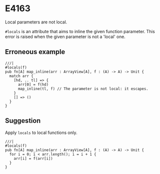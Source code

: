 # E4163

Local parameters are not local.

`#locals` is an attribute that aims to inline the given function parameter. This
error is raised when the given parameter is not a 'local' one.

## Erroneous example

```moonbit
///|
#locals(f)
pub fn[A] map_inline(arr : ArrayView[A], f : (A) -> A) -> Unit {
  match arr {
    [hd, .. tl] => {
      arr[0] = f(hd)
      map_inline(tl, f) // The parameter is not local: it escapes.
    }
    [] => ()
  }
}
```

## Suggestion

Apply `locals` to local functions only.

```moonbit
///|
#locals(f)
pub fn[A] map_inline(arr : ArrayView[A], f : (A) -> A) -> Unit {
  for i = 0; i < arr.length(); i = i + 1 {
    arr[i] = f(arr[i])
  }
}
```
